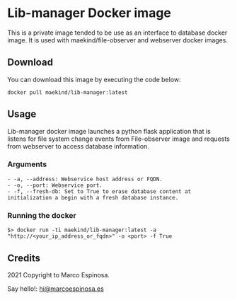 # Lib-manager Docker image

This is a private image tended to be use as an interface to database docker image.
It is used with maekind/file-observer and webserver docker images.

## Download

You can download this image by executing the code below:

	docker pull maekind/lib-manager:latest
    
## Usage

Lib-manager docker image launches a python flask application that is listens for file system change events from File-observer image and requests from webserver to access database information.

### Arguments

	- -a, --address: Webservice host address or FQDN.
	- -o, --port: Webservice port.
	- -f, --fresh-db: Set to True to erase database content at initialization a begin with a fresh database instance.

### Running the docker

	$> docker run -ti maekind/lib-manager:latest -a "http://<your_ip_address_or_fqdn>" -o <port> -f True

## Credits

2021 Copyright to Marco Espinosa. 

Say hello!: [hi@marcoespinosa.es](mailto:hi@marcoespinosa.es)
